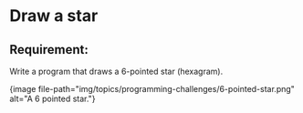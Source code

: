 # Draw a star

## Requirement:

Write a program that draws a 6-pointed star (hexagram).

{image file-path="img/topics/programming-challenges/6-pointed-star.png" alt="A 6 pointed star."}